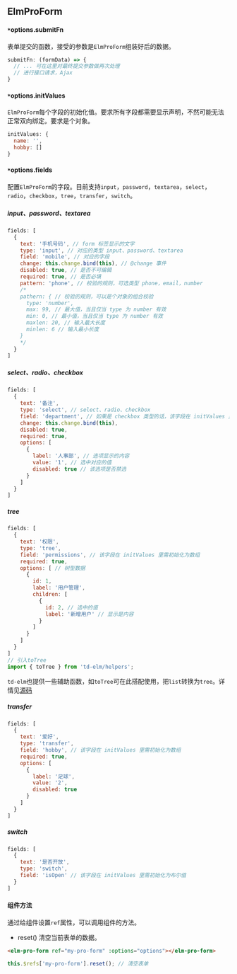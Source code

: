 ## ElmProForm

#### `*`options.submitFn
表单提交的函数，接受的参数是`ElmProForm`组装好后的数据。

```javascript
submitFn: (formData) => {
  // ... 可在这里对最终提交参数做再次处理
  // 进行接口请求，Ajax
}
```

#### `*`options.initValues
`ElmProForm`每个字段的初始化值。要求所有字段都需要显示声明，不然可能无法正常双向绑定。要求是个对象。

```javascript
initValues: {
  name: '',
  hobby: []
}
```

#### `*`options.fields
配置`ElmProForm`的字段。目前支持`input`，`password`，`textarea`，`select`，`radio`，`checkbox`，`tree`，`transfer`，`switch`。

##### input、password、textarea
```javascript
fields: [
  {
    text: '手机号码', // form 标签显示的文字
    type: 'input', // 对应的类型 input、password、textarea
    field: 'mobile', // 对应的字段
    change: this.change.bind(this), // @change 事件
    disabled: true, // 是否不可编辑
    required: true, // 是否必填
    pattern: 'phone', // 校验的规则，可选类型 phone，email，number
    /*
    pathern: { // 校验的规则，可以是个对象的组合校验
      type: 'number',
      max: 99, // 最大值，当且仅当 type 为 number 有效
      min: 0, // 最小值，当且仅当 type 为 number 有效
      maxlen: 20, // 输入最大长度
      minlen: 6 // 输入最小长度
    }
    */
  }
]
```

##### select、radio、checkbox
```javascript
fields: [
  {
    text: '备注',
    type: 'select', // select、radio、checkbox
    field: 'department', // 如果是 checkbox 类型的话，该字段在 initValues 里需初始化为数组
    change: this.change.bind(this),
    disabled: true,
    required: true,
    options: [
      {
        label: '人事部', // 选项显示的内容
        value: '1', // 选中对应的值
        disabled: true // 该选项是否禁选
      }
    ]
  }
]
```

##### tree
```javascript
fields: [
  {
    text: '权限',
    type: 'tree',
    field: 'permissions', // 该字段在 initValues 里需初始化为数组
    required: true,
    options: [ // 树型数据
      {
        id: 1,
        label: '用户管理',
        children: [
          {
            id: 2, // 选中的值
            label: '新增用户' // 显示是内容
          }
        ]
      }
    ]
  }
]
// 引入toTree
import { toTree } from 'td-elm/helpers';
```
`td-elm`也提供一些辅助函数，如`toTree`可在此搭配使用，把`list`转换为`tree`。详情见[源码](https://github.com/Devil-Cong/td-elm/blob/master/utils/to-tree.js)

##### transfer
```javascript
fields: [
  {
    text: '爱好',
    type: 'transfer',
    field: 'hobby', // 该字段在 initValues 里需初始化为数组
    required: true,
    options: [
      {
        label: '足球',
        value: '2',
        disabled: true
      }
    ]
  }
]
```

##### switch
```javascript
fields: [
  {
    text: '是否开放',
    type: 'switch',
    field: 'isOpen' // 该字段在 initValues 里需初始化为布尔值
  }
]
```

#### 组件方法
通过给组件设置`ref`属性，可以调用组件的方法。

- reset() 清空当前表单的数据。

```html
<elm-pro-form ref="my-pro-form" :options="options"></elm-pro-form>
```

```javascript
this.$refs['my-pro-form'].reset(); // 清空表单
```
